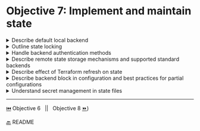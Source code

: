 # Objective 7: Implement and maintain state

<details><summary>Describe default local backend</summary>
<p>

- **Backends** - by default Terraform uses 'local' backend
  - This is an abstraction that determines how state is loaded and how an operation is executed. It allows such actions as non-local file state storage and remote execution
  - Benefits:
    - Working in a team - can store state remotely and use locks to prevent corruption in state
    - Keeping sensitive information off disk - state in backends are only stored in memory
    - Remote operations - `terraform apply` can take time for larger infrastructures, some backends can use remote operations instead to execute commands remotely
- Local example config:
  ```BASH
    terraform {
        backend "local" {
        path = "relative/path/to/terraform.tfstate"
      }
    }
  ```
  </p>

</details>

<details><summary>Outline state locking	</summary>
<p>

State Locking

- if supported by your backend state can be locked so others cannot change it while another change is being made.
- this is automatic for all operations that can write state
- Backends types supporting locking:(standard)artifactory,azurerm,consul,cos,etcd,etcdv3,gcs,http,manta,oss,pg,s3,swift,terraform enterprise, and in enhanced backends there are remote operations as well (plan, apply, etc.)
- A lock can be forced open with `force-unlock` which requires a unique nonce lock ID
</p>

</details>

<details><summary>Handle backend authentication methods	</summary>
<p>

- Different backends have different configuration for authentication, authentication can be done different ways within a backend.
- Example with azurerm:

  ```BASH
    #authenticating using the Azure CLI or a Service Principal:
    terraform {
    backend "azurerm" {
        resource_group_name  = "StorageAccount-ResourceGroup"
        storage_account_name = "abcd1234"
        container_name       = "tfstate"
         key                 = "prod.terraform.tfstate"
        }
    }

    #----------------------------------
    #authenticating using Managed Service Identity (MSI):
     terraform {
        backend "azurerm" {
            storage_account_name = "abcd1234"
            container_name       = "tfstate"
            key                  = "prod.terraform.tfstate"
            use_msi              = true
            subscription_id  = "00000000-0000-0000-0000-000000000000"
            tenant_id        = "00000000-0000-0000-0000-000000000000"
            }
    }
  ```

  </p>

</details>

<details><summary>Describe remote state storage mechanisms and supported standard backends</summary>
<p>

**Remote State Storage**

- Uses Terraform Cloud as a backend, allows free remote state management
- [Tutorial for Remote State Storage](https://learn.hashicorp.com/terraform/getting-started/remote)

**Standard backends**

- artifactory,azurerm,consul,cos,etcd,etcdv3,gcs,http,manta,oss,pg,s3,swift,terraform enterprise
</p>

</details>

<details><summary>Describe effect of Terraform refresh on state	</summary>
<p>

- `terraform refresh`
- reconciles the state Terraform knows about via the state file.
- refresh does not modify the infrastructure, it does modify the state file.
</p>

</details>

<details><summary>Describe backend block in configuration and best practices for partial configurations	</summary>
<p>

Backend Config

- Backends are configured in the Terraform files.
- there can only be one backend
- This is an example of a config for "consul":

```BASH
terraform {
  backend "consul" {
    address = "demo.consul.io"
    scheme  = "https"
    path    = "example_app/terraform_state"
  }
}
```

Partial Configuration

- You can omit certain arguments from the backend configuration.
- This is done to avoid storing access keys or private data in the main configuration
- adding the omitted arguments must be done during the initialization process by doing the following:
  - Interactively - If interact input is enabled it will ask you for the required values
  - File - `terraform init -backend-config=PATH` that contains the variables
  - Command-link key/value pairs - `terraform init -backend-config="KEY=VALUE"` \*\*This isn't recommended for secret keys since CL flags can be stored in a history file.
  </p>

</details>

<details><summary>Understand secret management in state files</summary>
<p>

- state contains resource IDs and attributes, db data that may have passwords.
- with remote state, state is only in memory when in use. This is more secure
- also some backends can encrypt the state data at rest
- Terraform Cloud encrypts state at rest and protects it with TLS in transit.
- Terraform Cloud keeps track of user identity, and state changes.
</p>

</details>

---

[⏮️](../objective-6/workflow.md) Objective 6 &nbsp; || &nbsp; Objective 8 [⏩](../objective-8/hcl-features.md))

[🔙](/README.md) README
